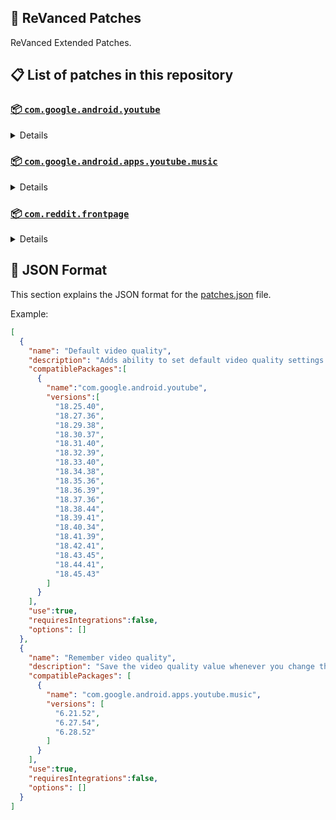 ## 🧩 ReVanced Patches

ReVanced Extended Patches.

## 📋 List of patches in this repository

### [📦 `com.google.android.youtube`](https://play.google.com/store/apps/details?id=com.google.android.youtube)
<details>

| 💊 Patch | 📜 Description | 🏹 Target Version |
|:--------:|:--------------:|:-----------------:|
| `Add splash animation` | Adds old style splash animation. | 18.25.40 ~ 18.45.43 |
| `Alternative thumbnails` | Adds an option to replace video thumbnails with still image captures of the video. | 18.25.40 ~ 18.45.43 |
| `Ambient mode switch` | Bypass the restrictions of ambient mode or disable it completely. | 18.25.40 ~ 18.45.43 |
| `Append time stamps information` | Add the current video quality or playback speed in brackets next to the current time. | 18.25.40 ~ 18.45.43 |
| `Change homepage` | Change home page to subscription feed. | 18.25.40 ~ 18.45.43 |
| `Custom branding icon MMT` | Changes the YouTube launcher icon to MMT. | 18.25.40 ~ 18.45.43 |
| `Custom branding icon Revancify Blue` | Changes the YouTube launcher icon to Revancify Blue. | 18.25.40 ~ 18.45.43 |
| `Custom branding icon Revancify Red` | Changes the YouTube launcher icon to Revancify Red. | 18.25.40 ~ 18.45.43 |
| `Custom branding name YouTube` | Rename the YouTube app to the name specified in options.json. | 18.25.40 ~ 18.45.43 |
| `Custom double tap length` | Add 'double-tap to seek' value. | 18.25.40 ~ 18.45.43 |
| `Custom package name` | Specifies the package name for YouTube and YT Music in the MicroG build. | all |
| `Custom playback speed` | Adds more playback speed options. | 18.25.40 ~ 18.45.43 |
| `Custom player overlay opacity` | Change the opacity of the player background, when player controls are visible. | 18.25.40 ~ 18.45.43 |
| `Custom seekbar color` | Change seekbar color in video player and video thumbnails. | 18.25.40 ~ 18.45.43 |
| `Default playback speed` | Adds ability to set default playback speed settings. | 18.25.40 ~ 18.45.43 |
| `Default video quality` | Adds ability to set default video quality settings. | 18.25.40 ~ 18.45.43 |
| `Disable HDR video` | Disable HDR video. | 18.25.40 ~ 18.45.43 |
| `Disable QUIC protocol` | Disable CronetEngine's QUIC protocol. | 18.25.40 ~ 18.45.43 |
| `Disable auto captions` | Disables forced auto captions. | 18.25.40 ~ 18.45.43 |
| `Disable haptic feedback` | Disable haptic feedback when swiping. | 18.25.40 ~ 18.45.43 |
| `Disable landscape mode` | Disable landscape mode when entering fullscreen. | 18.25.40 ~ 18.45.43 |
| `Disable pip notification` | Disable pip notification when you first launch pip mode. | 18.25.40 ~ 18.45.43 |
| `Disable shorts on startup` | Disables playing YouTube Shorts when launching YouTube. | 18.25.40 ~ 18.45.43 |
| `Disable speed overlay` | Disable 'Play at 2x speed' while holding down. | 18.25.40 ~ 18.45.43 |
| `Enable compact controls overlay` | Enables compact control overlay. | 18.25.40 ~ 18.45.43 |
| `Enable debug logging` | Adds debugging options. | 18.25.40 ~ 18.45.43 |
| `Enable external browser` | Open url outside the app in an external browser. | 18.25.40 ~ 18.45.43 |
| `Enable gradient loading screen` | Enables gradient loading screen. | 18.25.40 ~ 18.45.43 |
| `Enable language switch` | Enable/disable language switch toggle. | 18.25.40 ~ 18.45.43 |
| `Enable minimized playback` | Enables minimized and background playback. | 18.25.40 ~ 18.45.43 |
| `Enable music search` | Enables music search in the voice search screen. | 18.30.37 ~ 18.45.43 |
| `Enable new splash animation` | Enables a new type of splash animation. | 18.25.40 ~ 18.45.43 |
| `Enable new thumbnail preview` | Enables a new type of thumbnail preview. | 18.25.40 ~ 18.45.43 |
| `Enable old quality layout` | Enables the original quality flyout menu. | 18.25.40 ~ 18.45.43 |
| `Enable open links directly` | Skips over redirection URLs to external links. | 18.25.40 ~ 18.45.43 |
| `Enable seekbar tapping` | Enables tap-to-seek on the seekbar of the video player. | 18.25.40 ~ 18.45.43 |
| `Enable tablet mini player` | Enables the tablet mini player layout. | 18.25.40 ~ 18.45.43 |
| `Enable tablet navigation bar` | Enables the tablet navigation bar. | 18.25.40 ~ 18.45.43 |
| `Enable wide search bar` | Replaces the search icon with a wide search bar. This will hide the YouTube logo when active. | 18.25.40 ~ 18.45.43 |
| `Force OPUS codec` | Forces the OPUS codec for audios. | 18.25.40 ~ 18.45.43 |
| `Force video codec` | Forces the video codec for videos. | 18.25.40 ~ 18.45.43 |
| `Hide account menu` | Hide elements of the account menu and You tab. | 18.25.40 ~ 18.45.43 |
| `Hide animated button background` | Hides the background of the pause and play animated buttons in the Shorts player. | 18.25.40 ~ 18.45.43 |
| `Hide auto player popup panels` | Hide automatic popup panels (playlist or live chat) on video player. | 18.25.40 ~ 18.45.43 |
| `Hide autoplay button` | Hides the autoplay button in the video player. | 18.25.40 ~ 18.45.43 |
| `Hide autoplay preview` | Hides the autoplay preview container in the fullscreen. | 18.25.40 ~ 18.45.43 |
| `Hide button container` | Adds the options to hide action buttons under a video. | 18.25.40 ~ 18.45.43 |
| `Hide captions button` | Hides the captions button in the video player. | 18.25.40 ~ 18.45.43 |
| `Hide cast button` | Hides the cast button in the video player. | 18.25.40 ~ 18.45.43 |
| `Hide category bar` | Hides the category bar in feeds. | 18.25.40 ~ 18.45.43 |
| `Hide channel avatar section` | Hides the channel avatar section of the subscription feed. | 18.25.40 ~ 18.45.43 |
| `Hide channel profile components` | Hides channel profile components. | 18.25.40 ~ 18.45.43 |
| `Hide channel watermark` | Hides creator's watermarks on videos. | 18.25.40 ~ 18.45.43 |
| `Hide collapse button` | Hides the collapse button in the video player. | 18.25.40 ~ 18.45.43 |
| `Hide comment component` | Hides components related to comments. | 18.25.40 ~ 18.45.43 |
| `Hide crowdfunding box` | Hides the crowdfunding box between the player and video description. | 18.25.40 ~ 18.45.43 |
| `Hide description components` | Hides description components. | 18.25.40 ~ 18.45.43 |
| `Hide double tap overlay filter` | Hides the double tap dark filter layer. | 18.25.40 ~ 18.45.43 |
| `Hide end screen cards` | Hides the suggested video cards at the end of a video in fullscreen. | 18.25.40 ~ 18.45.43 |
| `Hide end screen overlay` | Hide end screen overlay on swipe controls. | 18.25.40 ~ 18.45.43 |
| `Hide feed flyout panel` | Hides feed flyout panel components. | 18.25.40 ~ 18.45.43 |
| `Hide filmstrip overlay` | Hide filmstrip overlay on swipe controls. | 18.25.40 ~ 18.45.43 |
| `Hide floating microphone` | Hides the floating microphone button which appears in search. | 18.25.40 ~ 18.45.43 |
| `Hide fullscreen panels` | Hides video description and comments panel in fullscreen view. | 18.25.40 ~ 18.45.43 |
| `Hide general ads` | Hides general ads. | 18.25.40 ~ 18.45.43 |
| `Hide handle` | Hides the handle in the account switcher and You tab. | 18.25.40 ~ 18.45.43 |
| `Hide info cards` | Hides info-cards in videos. | 18.25.40 ~ 18.45.43 |
| `Hide latest videos button` | Hides latest videos button in home feed. | 18.25.40 ~ 18.45.43 |
| `Hide layout components` | Hides general layout components. | 18.25.40 ~ 18.45.43 |
| `Hide load more button` | Hides the button under videos that loads similar videos. | 18.25.40 ~ 18.45.43 |
| `Hide mix playlists` | Hides mix playlists in feed. | 18.25.40 ~ 18.45.43 |
| `Hide music button` | Hides the YouTube Music button in the video player. | 18.25.40 ~ 18.45.43 |
| `Hide navigation buttons` | Adds options to hide or change navigation buttons. | 18.25.40 ~ 18.45.43 |
| `Hide navigation label` | Hide navigation bar labels. | 18.25.40 ~ 18.45.43 |
| `Hide player button background` | Hide player button background. | 18.25.40 ~ 18.45.43 |
| `Hide player flyout panel` | Hides player flyout panel components. | 18.25.40 ~ 18.45.43 |
| `Hide previous next button` | Hides the previous and next button in the player controller. | 18.25.40 ~ 18.45.43 |
| `Hide search term thumbnail` | Hide thumbnails in the search term history. | 18.25.40 ~ 18.45.43 |
| `Hide seek message` | Hides the 'Slide left or right to seek' or 'Release to cancel' message container. | 18.25.40 ~ 18.45.43 |
| `Hide seekbar` | Hides the seekbar in video player and video thumbnails. | 18.25.40 ~ 18.45.43 |
| `Hide shorts components` | Hides other Shorts components. | 18.25.40 ~ 18.45.43 |
| `Hide snack bar` | Hides the snack bar action popup. | 18.25.40 ~ 18.45.43 |
| `Hide suggested actions` | Hide the suggested actions bar inside the player. | 18.25.40 ~ 18.45.43 |
| `Hide suggested video overlay` | Hide the suggested video overlay to play next. | 18.25.40 ~ 18.45.43 |
| `Hide suggestions shelf` | Hides the suggestions shelf. | 18.25.40 ~ 18.45.43 |
| `Hide time stamp` | Hides timestamp in video player. | 18.25.40 ~ 18.45.43 |
| `Hide toolbar button` | Hide the button in the toolbar. | 18.25.40 ~ 18.45.43 |
| `Hide tooltip content` | Hides the tooltip box that appears on first install. | 18.25.40 ~ 18.45.43 |
| `Hide trending searches` | Hide trending searches in the search bar. | 18.25.40 ~ 18.45.43 |
| `Hide video ads` | Hides ads in the video player. | 18.25.40 ~ 18.45.43 |
| `Layout switch` | Tricks the dpi to use some tablet/phone layouts. | 18.25.40 ~ 18.45.43 |
| `MaterialYou` | Enables MaterialYou theme for Android 12+ | 18.25.40 ~ 18.45.43 |
| `MicroG support` | Allows ReVanced Extended to run without root and under a different package name with MicroG. | 18.25.40 ~ 18.45.43 |
| `Overlay buttons` | Add overlay buttons to the player. | 18.25.40 ~ 18.45.43 |
| `Premium heading` | Show or hide the premium heading. | 18.25.40 ~ 18.45.43 |
| `Quick actions components` | Adds options to customize quick action components in fullscreen. | 18.25.40 ~ 18.45.43 |
| `Return YouTube Dislike` | Shows the dislike count of videos using the Return YouTube Dislike API. | 18.25.40 ~ 18.45.43 |
| `Sanitize sharing links` | Removes tracking query parameters from the URLs when sharing links. | 18.25.40 ~ 18.45.43 |
| `Settings` | Applies mandatory patches to implement ReVanced Extended settings into the application. | 18.25.40 ~ 18.45.43 |
| `Shorts outline button` | Apply the outline icon to the action button of the Shorts player. | 18.25.40 ~ 18.45.43 |
| `SponsorBlock` | Integrates SponsorBlock which allows skipping video segments such as sponsored content. | 18.25.40 ~ 18.45.43 |
| `Spoof app version` | Spoof the YouTube client version. | 18.25.40 ~ 18.45.43 |
| `Spoof device dimensions` | Spoofs the device dimensions in order to unlock higher video qualities that may not be available on your device. | 18.25.40 ~ 18.45.43 |
| `Spoof player parameters` | Spoofs player parameters to prevent playback issues. | 18.25.40 ~ 18.45.43 |
| `Swipe controls` | Adds volume and brightness swipe controls. | 18.25.40 ~ 18.45.43 |
| `Theme` | Change the app's theme to the values specified in options.json. | 18.25.40 ~ 18.45.43 |
| `Translations` | Add Crowdin translations for YouTube. | 18.25.40 ~ 18.45.43 |
</details>

### [📦 `com.google.android.apps.youtube.music`](https://play.google.com/store/apps/details?id=com.google.android.apps.youtube.music)
<details>

| 💊 Patch | 📜 Description | 🏹 Target Version |
|:--------:|:--------------:|:-----------------:|
| `Amoled` | Applies pure black theme on some components. | 6.21.52 ~ 6.28.52 |
| `Background play` | Enables playing music in the background. | 6.21.52 ~ 6.28.52 |
| `Bitrate default value` | Set the audio quality to "Always High" when you first install the app. | 6.21.52 ~ 6.28.52 |
| `Certificate spoof` | Spoofs the YouTube Music certificate for Android Auto. | 6.21.52 ~ 6.28.52 |
| `Custom branding icon MMT` | Changes the YouTube Music launcher icon to MMT. | 6.21.52 ~ 6.28.52 |
| `Custom branding icon Revancify Blue` | Changes the YouTube Music launcher icon to Revancify Blue. | 6.21.52 ~ 6.28.52 |
| `Custom branding icon Revancify Red` | Changes the YouTube Music launcher icon to Revancify Red. | 6.21.52 ~ 6.28.52 |
| `Custom branding name YouTube Music` | Rename the YouTube Music app to the name specified in options.json. | 6.21.52 ~ 6.28.52 |
| `Custom package name` | Specifies the package name for YouTube and YT Music in the MicroG build. | all |
| `Custom playback speed` | Adds more playback speed options. | 6.21.52 ~ 6.28.52 |
| `Disable auto captions` | Disables forced auto captions. | 6.21.52 ~ 6.28.52 |
| `Enable black navigation bar` | Sets the navigation bar color to black. | 6.21.52 ~ 6.28.52 |
| `Enable color match player` | Matches the color of the mini player and the fullscreen player. | 6.21.52 ~ 6.28.52 |
| `Enable compact dialog` | Enable compact dialog on phone. | 6.21.52 ~ 6.28.52 |
| `Enable custom filter` | Enables custom filter to hide layout components. | 6.21.52 ~ 6.28.52 |
| `Enable debug logging` | Adds debugging options. | 6.21.52 ~ 6.28.52 |
| `Enable force minimized player` | Keep player permanently minimized even if another track is played. | 6.21.52 ~ 6.28.52 |
| `Enable landscape mode` | Enables entry into landscape mode by screen rotation on the phone. | 6.21.52 ~ 6.28.52 |
| `Enable minimized playback` | Enables minimized playback on Kids music. | 6.21.52 ~ 6.28.52 |
| `Enable new player background` | Enable new player background. | 6.21.52 ~ 6.28.52 |
| `Enable old player layout` | Return the player layout to old style. | 6.21.52 ~ 6.28.52 |
| `Enable old style library shelf` | Return the library shelf to old style. | 6.21.52 ~ 6.28.52 |
| `Enable old style miniplayer` | Return the miniplayers to old style. | 6.21.52 ~ 6.28.52 |
| `Enable opus codec` | Enable opus codec when playing audio. | 6.21.52 ~ 6.28.52 |
| `Enable playback speed` | Add playback speed button to the flyout panel. | 6.21.52 ~ 6.28.52 |
| `Enable sleep timer` | Add sleep timer to flyout menu. | 6.21.52 ~ 6.28.52 |
| `Enable zen mode` | Adds a grey tint to the video player to reduce eye strain. | 6.21.52 ~ 6.28.52 |
| `Exclusive audio playback` | Enables the option to play music without video. | 6.21.52 ~ 6.28.52 |
| `Hide account menu` | Hide account menu elements. | 6.21.52 ~ 6.28.52 |
| `Hide action bar label` | Hide labels in action bar. | 6.21.52 ~ 6.28.52 |
| `Hide button shelf` | Hides the button shelf from homepage and explorer. | 6.21.52 ~ 6.28.52 |
| `Hide carousel shelf` | Hides the carousel shelf from homepage and explorer. | 6.21.52 ~ 6.28.52 |
| `Hide cast button` | Hides the cast button. | 6.21.52 ~ 6.28.52 |
| `Hide category bar` | Hides the music category bar at the top of the homepage. | 6.21.52 ~ 6.28.52 |
| `Hide channel guidelines` | Hides channel guidelines at the top of comments. | 6.21.52 ~ 6.28.52 |
| `Hide emoji picker` | Hides emoji picker at the comments box. | 6.21.52 ~ 6.28.52 |
| `Hide flyout panel` | Hides flyout panel components. | 6.21.52 ~ 6.28.52 |
| `Hide get premium` | Hides "Get Premium" label from the account menu or settings. | 6.21.52 ~ 6.28.52 |
| `Hide handle` | Hides the handle in the account switcher. | 6.21.52 ~ 6.28.52 |
| `Hide history button` | Hides history button in toolbar. | 6.21.52 ~ 6.28.52 |
| `Hide music ads` | Hides ads before playing a music. | 6.21.52 ~ 6.28.52 |
| `Hide navigation bar component` | Hides navigation bar components. | 6.21.52 ~ 6.28.52 |
| `Hide new playlist button` | Hides the "New playlist" button in the library. | 6.21.52 ~ 6.28.52 |
| `Hide playlist card` | Hides the playlist card from homepage. | 6.21.52 ~ 6.28.52 |
| `Hide radio button` | Hides start radio button. | 6.21.52 ~ 6.28.52 |
| `Hide taste builder` | Hides the "Tell us which artists you like" card from homepage. | 6.21.52 ~ 6.28.52 |
| `Hide terms container` | Hides terms of service container at the account menu. | 6.21.52 ~ 6.28.52 |
| `Hide tooltip content` | Hides the tooltip box that appears on first install. | 6.21.52 ~ 6.28.52 |
| `Hook download button` | Replaces the offline download button with an external download button. | 6.21.52 ~ 6.28.52 |
| `MicroG support` | Allows ReVanced Extended Music to run without root and under a different package name with MicroG. | 6.21.52 ~ 6.28.52 |
| `Remember playback speed` | Save the playback speed value whenever you change the playback speed. | 6.21.52 ~ 6.28.52 |
| `Remember repeat state` | Remembers the state of the repeat. | 6.21.52 ~ 6.28.52 |
| `Remember shuffle state` | Remembers the state of the shuffle. | 6.21.52 ~ 6.28.52 |
| `Remember video quality` | Save the video quality value whenever you change the video quality. | 6.21.52 ~ 6.28.52 |
| `Replace cast button` | Replace the cast button in the player with the open music button. | 6.21.52 ~ 6.28.52 |
| `Replace dismiss queue` | Replace dismiss queue menu to watch on YouTube. | 6.21.52 ~ 6.28.52 |
| `Return YouTube Dislike` | Shows the dislike count of videos using the Return YouTube Dislike API. | 6.21.52 ~ 6.28.52 |
| `Sanitize sharing links` | Removes tracking query parameters from the URLs when sharing links. | 6.21.52 ~ 6.28.52 |
| `Settings` | Adds settings for ReVanced Extended to YouTube Music. | 6.21.52 ~ 6.28.52 |
| `SponsorBlock` | Integrates SponsorBlock which allows skipping video segments such as sponsored content. | 6.21.52 ~ 6.28.52 |
| `Spoof app version` | Spoof the YouTube Music client version. | 6.21.52 ~ 6.28.52 |
| `Start page` | Set the default start page. | 6.21.52 ~ 6.28.52 |
| `Translations` | Add Crowdin translations for YouTube Music. | 6.21.52 ~ 6.28.52 |
</details>

### [📦 `com.reddit.frontpage`](https://play.google.com/store/apps/details?id=com.reddit.frontpage)
<details>

| 💊 Patch | 📜 Description | 🏹 Target Version |
|:--------:|:--------------:|:-----------------:|
| `Disable screenshot popup` | Disables the popup that shows up when taking a screenshot. | all |
| `Hide ads` | Hides ads from the Reddit. | all |
| `Hide navigation buttons` | Hide buttons at navigation bar. | all |
| `Hide place button` | Hide r/place button in toolbar. | all |
| `Hide recently visited shelf` | Hides recently visited shelf in sidebar. | all |
| `Open links directly` | Skips over redirection URLs to external links. | all |
| `Open links externally` | Open links outside of the app directly in your browser. | all |
| `Premium icon` | Unlocks premium icons. | all |
| `Sanitize sharing links` | Removes tracking query parameters from the URLs when sharing links. | all |
| `Settings` | Adds ReVanced Extended settings to Reddit. | all |
</details>



## 📝 JSON Format

This section explains the JSON format for the [patches.json](patches.json) file.

Example:

```json
[
  {
    "name": "Default video quality",
    "description": "Adds ability to set default video quality settings.",
    "compatiblePackages":[
      {
        "name":"com.google.android.youtube",
        "versions":[
          "18.25.40",
          "18.27.36",
          "18.29.38",
          "18.30.37",
          "18.31.40",
          "18.32.39",
          "18.33.40",
          "18.34.38",
          "18.35.36",
          "18.36.39",
          "18.37.36",
          "18.38.44",
          "18.39.41",
          "18.40.34",
          "18.41.39",
          "18.42.41",
          "18.43.45",
          "18.44.41",
          "18.45.43"
        ]
      }
    ],
    "use":true,
    "requiresIntegrations":false,
    "options": []
  },
  {
    "name": "Remember video quality",
    "description": "Save the video quality value whenever you change the video quality.",
    "compatiblePackages": [
      {
        "name": "com.google.android.apps.youtube.music",
        "versions": [
          "6.21.52",
          "6.27.54",
          "6.28.52"
        ]
      }
    ],
    "use":true,
    "requiresIntegrations":false,
    "options": []
  }
]
```
